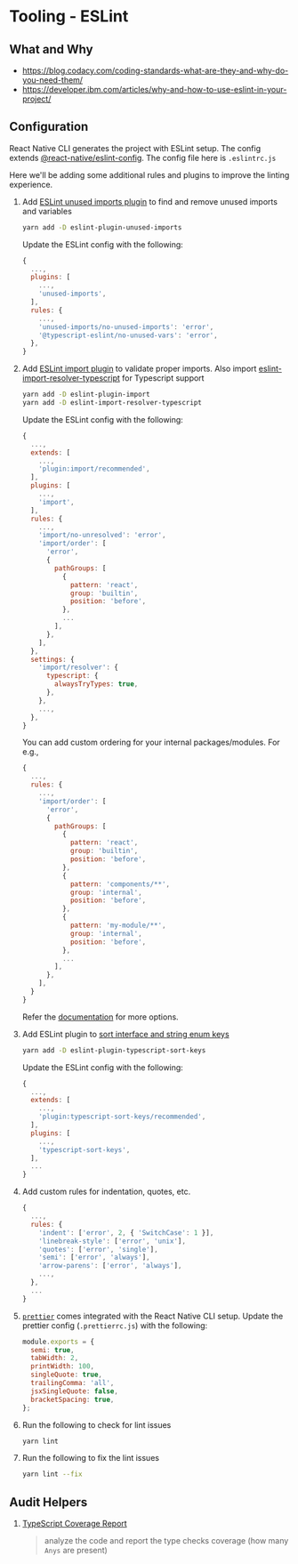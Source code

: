 # Tooling - ESLint

## What and Why

- <https://blog.codacy.com/coding-standards-what-are-they-and-why-do-you-need-them/>
- <https://developer.ibm.com/articles/why-and-how-to-use-eslint-in-your-project/>

## Configuration

React Native CLI generates the project with ESLint setup. The config extends [@react-native/eslint-config](https://www.npmjs.com/package/@react-native/eslint-config). The config file here is `.eslintrc.js`

Here we'll be adding some additional rules and plugins to improve the linting experience.

1. Add [ESLint unused imports plugin](https://github.com/sweepline/eslint-plugin-unused-imports) to find and remove unused imports and variables

    ```sh
    yarn add -D eslint-plugin-unused-imports
    ```

   Update the ESLint config with the following:

    ```js
    {
      ...,
      plugins: [
        ...,
        'unused-imports',
      ],
      rules: {
        ...,
        'unused-imports/no-unused-imports': 'error',
        '@typescript-eslint/no-unused-vars': 'error',
      },
    }
    ```

2. Add [ESLint import plugin](https://github.com/import-js/eslint-plugin-import) to validate proper imports. Also import [eslint-import-resolver-typescript](https://github.com/import-js/eslint-import-resolver-typescript) for Typescript support

    ```sh
    yarn add -D eslint-plugin-import
    yarn add -D eslint-import-resolver-typescript
    ```

   Update the ESLint config with the following:

    ```js
    {
      ...,
      extends: [
        ...,
        'plugin:import/recommended',
      ],
      plugins: [
        ...,
        'import',
      ],
      rules: {
        ...,
        'import/no-unresolved': 'error',
        'import/order': [
          'error',
          {
            pathGroups: [
              {
                pattern: 'react',
                group: 'builtin',
                position: 'before',
              },
              ...
            ],
          },
        ],
      },
      settings: {
        'import/resolver': {
          typescript: {
            alwaysTryTypes: true,
          },
        },
        ...,
      },
    }
    ```

   You can add custom ordering for your internal packages/modules. For e.g.,

    ```js
    {
      ...,
      rules: {
        ...,
        'import/order': [
          'error',
          {
            pathGroups: [
              {
                pattern: 'react',
                group: 'builtin',
                position: 'before',
              },
              {
                pattern: 'components/**',
                group: 'internal',
                position: 'before',
              },
              {
                pattern: 'my-module/**',
                group: 'internal',
                position: 'before',
              },
              ...
            ],
          },
        ],
      }
    }
    ```

   Refer the [documentation](https://github.com/import-js/eslint-plugin-import/blob/main/docs/rules/order.md#options) for more options.

3. Add ESLint plugin to [sort interface and string enum keys](https://github.com/infctr/eslint-plugin-typescript-sort-keys)

    ```sh
    yarn add -D eslint-plugin-typescript-sort-keys
    ```

   Update the ESLint config with the following:

    ```js
    {
      ...,
      extends: [
        ...,
        'plugin:typescript-sort-keys/recommended',
      ],
      plugins: [
        ...,
        'typescript-sort-keys',
      ],
      ...
    }
    ```

4. Add custom rules for indentation, quotes, etc.

    ```js
    {
      ...,
      rules: {
        'indent': ['error', 2, { 'SwitchCase': 1 }],
        'linebreak-style': ['error', 'unix'],
        'quotes': ['error', 'single'],
        'semi': ['error', 'always'],
        'arrow-parens': ['error', 'always'],
        ...,
      },
      ...
    }
    ```

5. [`prettier`](https://prettier.io/docs/en/index.html) comes integrated with the React Native CLI setup. Update the prettier config (`.prettierrc.js`) with the following:

    ```js
    module.exports = {
      semi: true,
      tabWidth: 2,
      printWidth: 100,
      singleQuote: true,
      trailingComma: 'all',
      jsxSingleQuote: false,
      bracketSpacing: true,
    };
    ```

6. Run the following to check for lint issues

    ```sh
    yarn lint
    ``` 
7. Run the following to fix the lint issues

    ```sh
    yarn lint --fix
    ```

## Audit Helpers

1. [TypeScript Coverage Report
   ](https://github.com/alexcanessa/typescript-coverage-report)

   > analyze the code and report the type checks coverage (how many `Anys` are present)
